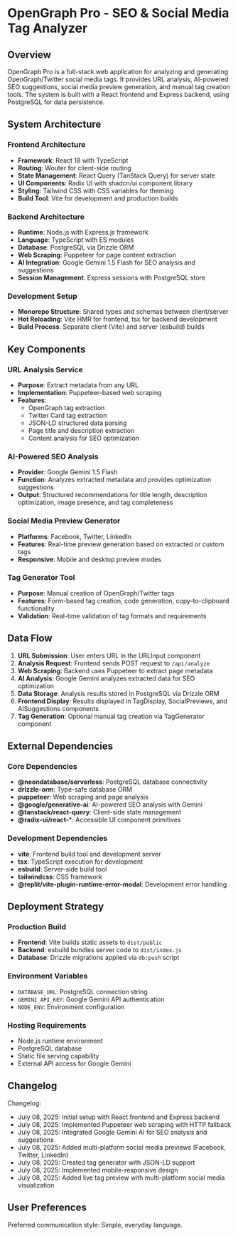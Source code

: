 # OpenGraph Pro - SEO & Social Media Tag Analyzer

## Overview

OpenGraph Pro is a full-stack web application for analyzing and generating OpenGraph/Twitter social media tags. It provides URL analysis, AI-powered SEO suggestions, social media preview generation, and manual tag creation tools. The system is built with a React frontend and Express backend, using PostgreSQL for data persistence.

## System Architecture

### Frontend Architecture
- **Framework**: React 18 with TypeScript
- **Routing**: Wouter for client-side routing
- **State Management**: React Query (TanStack Query) for server state
- **UI Components**: Radix UI with shadcn/ui component library
- **Styling**: Tailwind CSS with CSS variables for theming
- **Build Tool**: Vite for development and production builds

### Backend Architecture
- **Runtime**: Node.js with Express.js framework
- **Language**: TypeScript with ES modules
- **Database**: PostgreSQL via Drizzle ORM
- **Web Scraping**: Puppeteer for page content extraction
- **AI Integration**: Google Gemini 1.5 Flash for SEO analysis and suggestions
- **Session Management**: Express sessions with PostgreSQL store

### Development Setup
- **Monorepo Structure**: Shared types and schemas between client/server
- **Hot Reloading**: Vite HMR for frontend, tsx for backend development
- **Build Process**: Separate client (Vite) and server (esbuild) builds

## Key Components

### URL Analysis Service
- **Purpose**: Extract metadata from any URL
- **Implementation**: Puppeteer-based web scraping
- **Features**: 
  - OpenGraph tag extraction
  - Twitter Card tag extraction
  - JSON-LD structured data parsing
  - Page title and description extraction
  - Content analysis for SEO optimization

### AI-Powered SEO Analysis
- **Provider**: Google Gemini 1.5 Flash
- **Function**: Analyzes extracted metadata and provides optimization suggestions
- **Output**: Structured recommendations for title length, description optimization, image presence, and tag completeness

### Social Media Preview Generator
- **Platforms**: Facebook, Twitter, LinkedIn
- **Features**: Real-time preview generation based on extracted or custom tags
- **Responsive**: Mobile and desktop preview modes

### Tag Generator Tool
- **Purpose**: Manual creation of OpenGraph/Twitter tags
- **Features**: Form-based tag creation, code generation, copy-to-clipboard functionality
- **Validation**: Real-time validation of tag formats and requirements

## Data Flow

1. **URL Submission**: User enters URL in the URLInput component
2. **Analysis Request**: Frontend sends POST request to `/api/analyze`
3. **Web Scraping**: Backend uses Puppeteer to extract page metadata
4. **AI Analysis**: Google Gemini analyzes extracted data for SEO optimization
5. **Data Storage**: Analysis results stored in PostgreSQL via Drizzle ORM
6. **Frontend Display**: Results displayed in TagDisplay, SocialPreviews, and AISuggestions components
7. **Tag Generation**: Optional manual tag creation via TagGenerator component

## External Dependencies

### Core Dependencies
- **@neondatabase/serverless**: PostgreSQL database connectivity
- **drizzle-orm**: Type-safe database ORM
- **puppeteer**: Web scraping and page analysis
- **@google/generative-ai**: AI-powered SEO analysis with Gemini
- **@tanstack/react-query**: Client-side state management
- **@radix-ui/react-***: Accessible UI component primitives

### Development Dependencies
- **vite**: Frontend build tool and development server
- **tsx**: TypeScript execution for development
- **esbuild**: Server-side build tool
- **tailwindcss**: CSS framework
- **@replit/vite-plugin-runtime-error-modal**: Development error handling

## Deployment Strategy

### Production Build
- **Frontend**: Vite builds static assets to `dist/public`
- **Backend**: esbuild bundles server code to `dist/index.js`
- **Database**: Drizzle migrations applied via `db:push` script

### Environment Variables
- `DATABASE_URL`: PostgreSQL connection string
- `GEMINI_API_KEY`: Google Gemini API authentication
- `NODE_ENV`: Environment configuration

### Hosting Requirements
- Node.js runtime environment
- PostgreSQL database
- Static file serving capability
- External API access for Google Gemini

## Changelog

Changelog:
- July 08, 2025: Initial setup with React frontend and Express backend
- July 08, 2025: Implemented Puppeteer web scraping with HTTP fallback
- July 08, 2025: Integrated Google Gemini AI for SEO analysis and suggestions
- July 08, 2025: Added multi-platform social media previews (Facebook, Twitter, LinkedIn)
- July 08, 2025: Created tag generator with JSON-LD support
- July 08, 2025: Implemented mobile-responsive design
- July 08, 2025: Added live tag preview with multi-platform social media visualization

## User Preferences

Preferred communication style: Simple, everyday language.